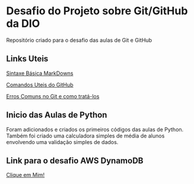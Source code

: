 # Desafio do Projeto sobre Git/GitHub da DIO
Repositório criado para o desafio das aulas de Git e GitHub


## Links Uteis 
[Sintaxe Básica MarkDowns](https://www.markdownguide.org)

[Comandos Uteis do GitHub](https://www.treinaweb.com.br/blog/comandos-do-git-que-voce-precisa-conhecer-parte-1)

[Erros Comuns no Git e como tratá-los](https://www.campuscode.com.br/conteudos/erros-mais-comuns-com-git-e-como-corrigi-los)

## Inicio das Aulas de Python
Foram adicionados e criados os primeiros códigos das aulas de Python. 
Também foi criado uma calculadora simples de média de alunos envolvendo uma validação simples de dados.


## Link para o desafio AWS DynamoDB
[Clique em Mim!](https://dio-serverless-curso-hariel.s3.sa-east-1.amazonaws.com/AWSDynamoDB/)

